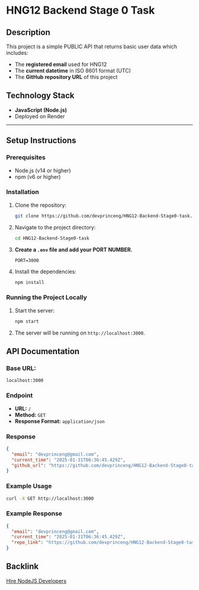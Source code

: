 # HNG12 Backend Stage 0 Task

## Description
This project is a simple PUBLIC API that returns basic user data which includes:

- The **registered email** used for HNG12 
- The **current datetime** in ISO 8601 format (UTC)  
- The **GitHub repository URL** of this project  

## **Technology Stack**  

- **JavaScript (Node.js)**
- Deployed on Render

---

## Setup Instructions

### Prerequisites
- Node.js (v14 or higher)
- npm (v6 or higher)

### Installation
1. Clone the repository:
    ```bash
    git clone https://github.com/devprinceng/HNG12-Backend-Stage0-task.git
    ```
2. Navigate to the project directory:
    ```bash
    cd HNG12-Backend-Stage0-task
    ```
3.  **Create a `.env` file and add your PORT NUMBER.**
    ```env
    PORT=3000
    ```
4. Install the dependencies:
    ```bash
    npm install
    ```

### Running the Project Locally
1. Start the server:
    ```bash
    npm start
    ```
2. The server will be running on `http://localhost:3000`.

## API Documentation

### **Base URL:**  
```
localhost:3000
```

### Endpoint
- **URL:** `/`
- **Method:** `GET`
- **Response Format:** `application/json`

### Response
```json
{
  "email": "devprinceng@gmail.com",
  "current_time": "2025-01-31T06:36:45.429Z",
  "github_url": "https://github.com/devprinceng/HNG12-Backend-Stage0-task"
}
```

### Example Usage
```bash
curl -X GET http://localhost:3000
```

### Example Response
```json
{
  "email": "devprinceng@gmail.com",
  "current_time": "2025-01-31T06:36:45.429Z",
  "repo_link": "https://github.com/devprinceng/HNG12-Backend-Stage0-task"
}
```

## Backlink

[Hire NodeJS Developers](https://hng.tech/hire/nodejs-developers)
